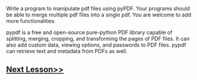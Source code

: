 Write a program to manipulate pdf files using pyPDF. Your programs should be able to merge multiple pdf files into a single pdf. You are welcome to add more functionalities

pypdf is a free and open-source pure-python PDF library capable of splitting, merging, cropping, and transforming the pages of PDF files. It can also add custom data, viewing options, and passwords to PDF files. pypdf can retrieve text and metadata from PDFs as well.
## [Next Lesson>>](https://github.com/Harshita1303/Python-CodewithHarry/blob/main/77-Day-77-Operator-Overloading/.tutorial/Tutorial.md)
